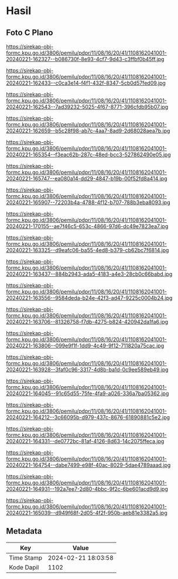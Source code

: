 # Hasil

## Foto C Plano

https://sirekap-obj-formc.kpu.go.id/3806/pemilu/pdpr/11/08/16/20/41/1108162041001-20240221-162327--b086730f-8e93-4cf7-9d43-c3ffbf0b45ff.jpg

https://sirekap-obj-formc.kpu.go.id/3806/pemilu/pdpr/11/08/16/20/41/1108162041001-20240221-162433--c0ca3e14-f4f1-432f-8347-5cb0d57fed09.jpg

https://sirekap-obj-formc.kpu.go.id/3806/pemilu/pdpr/11/08/16/20/41/1108162041001-20240221-162543--7ad39232-5025-4f67-8771-396cfdb95b07.jpg

https://sirekap-obj-formc.kpu.go.id/3806/pemilu/pdpr/11/08/16/20/41/1108162041001-20240221-162659--b5c28f98-ab7c-4aa7-8ad9-2d68028aea7b.jpg

https://sirekap-obj-formc.kpu.go.id/3806/pemilu/pdpr/11/08/16/20/41/1108162041001-20240221-165354--f3eac62b-287c-48ed-bcc3-527862490e05.jpg

https://sirekap-obj-formc.kpu.go.id/3806/pemilu/pdpr/11/08/16/20/41/1108162041001-20240221-165747--ea080a14-dd29-4847-b19b-00f52fd8a414.jpg

https://sirekap-obj-formc.kpu.go.id/3806/pemilu/pdpr/11/08/16/20/41/1108162041001-20240221-165907--72203b4a-4788-4f12-b707-788b3eba8093.jpg

https://sirekap-obj-formc.kpu.go.id/3806/pemilu/pdpr/11/08/16/20/41/1108162041001-20240221-170155--ae7f46c5-653c-4866-97d6-dc49e7823ea7.jpg

https://sirekap-obj-formc.kpu.go.id/3806/pemilu/pdpr/11/08/16/20/41/1108162041001-20240221-163325--d9eafc06-ba55-4ed8-b379-cb62bc7f6814.jpg

https://sirekap-obj-formc.kpu.go.id/3806/pemilu/pdpr/11/08/16/20/41/1108162041001-20240221-163437--884b2943-ada5-4183-a4e3-28cb0c66babd.jpg

https://sirekap-obj-formc.kpu.go.id/3806/pemilu/pdpr/11/08/16/20/41/1108162041001-20240221-163556--9584deda-b24e-42f3-ad47-9225c0004b24.jpg

https://sirekap-obj-formc.kpu.go.id/3806/pemilu/pdpr/11/08/16/20/41/1108162041001-20240221-163706--81326758-f7db-4275-b824-420942da1fa6.jpg

https://sirekap-obj-formc.kpu.go.id/3806/pemilu/pdpr/11/08/16/20/41/1108162041001-20240221-163806--099e9f1f-1dd9-4c49-9f12-711820a75cac.jpg

https://sirekap-obj-formc.kpu.go.id/3806/pemilu/pdpr/11/08/16/20/41/1108162041001-20240221-163928--3faf0c96-3317-4d8b-ba1d-0c9ee589eb49.jpg

https://sirekap-obj-formc.kpu.go.id/3806/pemilu/pdpr/11/08/16/20/41/1108162041001-20240221-164045--91c65d55-75fe-4fa9-a026-336a7ba05362.jpg

https://sirekap-obj-formc.kpu.go.id/3806/pemilu/pdpr/11/08/16/20/41/1108162041001-20240221-164212--3c66095b-d979-437c-8676-61890881c5e2.jpg

https://sirekap-obj-formc.kpu.go.id/3806/pemilu/pdpr/11/08/16/20/41/1108162041001-20240221-164331--de0772bc-81af-4126-8d63-14c2075ffeca.jpg

https://sirekap-obj-formc.kpu.go.id/3806/pemilu/pdpr/11/08/16/20/41/1108162041001-20240221-164754--dabe7499-e98f-40ac-8029-5dae4789aaad.jpg

https://sirekap-obj-formc.kpu.go.id/3806/pemilu/pdpr/11/08/16/20/41/1108162041001-20240221-164931--192a7ee7-2d80-4bbc-9f2c-6be601acd9d9.jpg

https://sirekap-obj-formc.kpu.go.id/3806/pemilu/pdpr/11/08/16/20/41/1108162041001-20240221-165039--d949f68f-2d05-4f2f-950b-aeb81e3382a5.jpg


## Metadata

| Key        | Value               |
| ---------- | ------------------- |
| Time Stamp | 2024-02-21 18:03:58 |
| Kode Dapil | 1102                |



